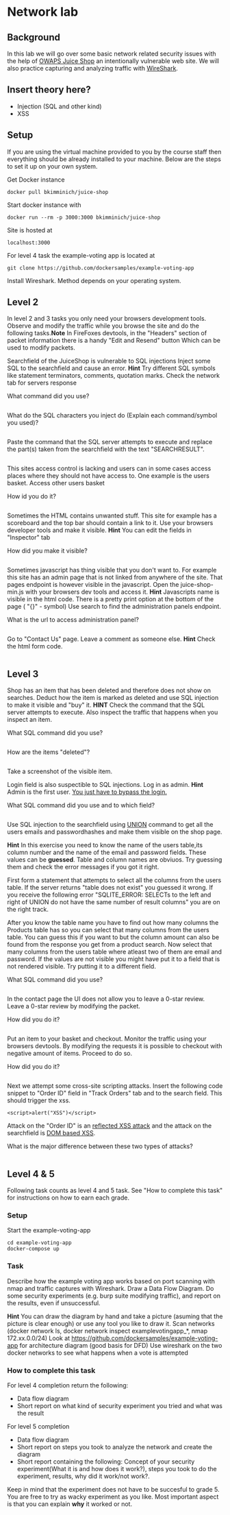 
# Network lab


## Background

In this lab we will go over some basic network related security issues with the help of [OWAPS Juice Shop](https://github.com/bkimminich/juice-shop) an intentionally vulnerable web site. We will also practice capturing and analyzing traffic with [WireShark](https://www.wireshark.org/).

## Insert theory here?

* Injection (SQL and other kind)
* XSS

## Setup

If you are using the virtual machine provided to you by the course staff then everything should be already installed to your machine. Below are the steps to set it up on your own system.

Get Docker instance
```
docker pull bkimminich/juice-shop
```

Start docker instance with
```
docker run --rm -p 3000:3000 bkimminich/juice-shop
```
Site is hosted at
``` 
localhost:3000 
```

For level 4 task the example-voting app is located at 
```
git clone https://github.com/dockersamples/example-voting-app
```

Install Wireshark. Method depends on your operating system. 



## Level 2

In level 2 and 3 tasks you only need your browsers development tools. Observe and modify the traffic while you browse the site and do the following tasks.__Note__ In FireFoxes devtools, in the "Headers" section of packet information there is a handy "Edit and Resend" button Which can be used to modify packets. 

Searchfield of the JuiceShop is vulnerable to SQL injections
Inject some SQL to the searchfield and cause an error. __Hint__ Try different SQL symbols like statement terminators, comments, quotation marks. Check the network tab for servers response 

What command did you use?
``` sql

```
 What do the SQL characters you inject do (Explain each command/symbol you used)?
 ``` sql

```
 
Paste the command that the SQL server attempts to execute and replace the part(s) taken from the searchfield with the text "SEARCHRESULT". 
``` sql

```

This sites access control is lacking and users can in some cases access places where they should not have access to. One example is the users basket. Access other users basket

How id you do it?
```
```
Sometimes the HTML contains unwanted stuff. This site for example has a scoreboard and the top bar should contain a link to it. Use your browsers developer tools and make it visible. 
__Hint__ You can edit the fields in "Inspector" tab

How did you make it visible?
```
```
Sometimes javascript has thing visible that you don't want to. For example this site has an admin page that is not linked from anywhere of the site. That pages endpoint is however visible in the javascript. Open the juice-shop-min.js with your browsers dev tools and access it. 
__Hint__ Javascripts name is visible in the html code. There is a pretty print option at the bottom of the page ( "{}" - symbol) Use search to find the administration panels endpoint.

What is the url to access administration panel?
```
```

Go to "Contact Us" page. Leave a comment as someone else.
__Hint__ Check the html form code.    
```
```


## Level 3

Shop has an item that has been deleted and therefore does not show on searches. Deduct how the item is marked as deleted and use SQL injection to make it visible and "buy" it. 
__HINT__ Check the command that the SQL server attempts to execute. Also inspect the traffic that happens when you inspect an item.

What SQL command did you use?
 ``` sql

```
How are the items "deleted"?
```
```
Take a screenshot of the visible item.

Login field is also suspectible to SQL injections. Log in as admin. __Hint__ Admin is the first user. [You just have to bypass the login.](https://www.acunetix.com/websitesecurity/sql-injection/)

What SQL command did you use and to which field?
 ``` sql

```

Use SQL injection to the searchfield using [UNION](http://www.sqlinjection.net/union/) command to get all the users emails and passwordhashes and make them visible on the shop page.

 __Hint__ In this exercise you need to know the name of the users table,its column number and the name of the email and password fields. These values can be **guessed**. Table and column names are obviuos. Try guessing them and check the error messages if you got it right. 
 
 First form a statement that attempts to select all the columns from the users table. If the server returns "table does not exist" you guessed it wrong. If you receive the following error "SQLITE_ERROR: SELECTs to the left and right of UNION do not have the same number of result columns" you are on the right track. 
 
 After you know the table name you have to find out how many columns the Products table has so you can select that many columns from the users table. You can guess this if you want to but the column amount can also be found from the response you get from a product search. Now select that many columns from the users table where atleast two of them are email and password. If the values are not visible you might have put it to a field that is not rendered visible. Try putting it to a different field.
 

What SQL command did you use?
 ``` sql

```

In the contact page the UI does not allow you to leave a 0-star review. Leave a 0-star review by modifying the packet.

How did you do it?
```
```
Put an item to your basket and checkout. Monitor the traffic using your browsers devtools. By modifying the requests it is possible to checkout with negative amount of items. Proceed to do so.

How did you do it?
```
```

Next we attempt some cross-site scripting attacks. Insert the following code snippet to "Order ID" field in "Track Orders" tab and to the search field. This should trigger the xss.

```<script>alert("XSS")</script>```

Attack on the "Order ID" is an [reflected XSS attack](https://www.owasp.org/index.php/Cross-site_Scripting_(XSS)#Reflected_XSS_Attacks) and the attack on the searchfield is [DOM based XSS](https://www.owasp.org/index.php/DOM_Based_XSS).

What is the major difference between these two types of attacks?
```
```



## Level 4 & 5
Following task counts as level 4 and 5 task. See "How to complete this task" for instructions on how to earn each grade.  

### Setup

Start the example-voting-app
```
cd example-voting-app
docker-compose up
```
### Task
Describe how the example voting app works based on port scanning with nmap and traffic captures with Wireshark. Draw a Data Flow Diagram.
Do some security experiments (e.g. burp suite modifying traffic), and report on the results, even if unsuccessful. 

__Hint__
 You can draw the diagram by hand and take a picture (asuming that the picture is clear enough) or use any tool you like to draw it. 
Scan networks (docker network ls, docker network inspect examplevotingapp_*, nmap 172.xx.0.0/24)
Look at  https://github.com/dockersamples/example-voting-app for architecture diagram (good basis for DFD)
Use wireshark on the two docker networks to see what happens when a vote is attempted
 
 ### How to complete this task

For level 4 completion return the following:
* Data flow diagram
* Short report on what kind of security experiment you tried and what was the result

For level 5 completion
* Data flow diagram
* Short report on steps you took to analyze the network and create the diagram
* Short report containing the following: Concept of your security experiment(What it is and how does it work?), steps you took to do the experiment, results, why did it work/not work?.

Keep in mind that the experiment does not have to be succesful to grade 5. You are free to try as wacky experiment as you like. Most important aspect is that you can explain **why** it worked or not.  


























